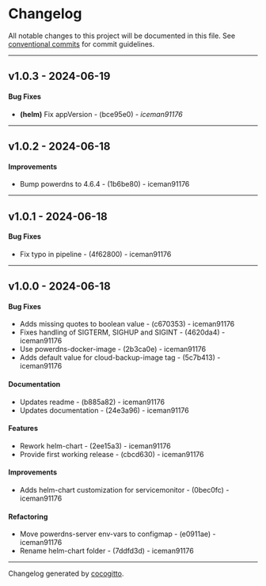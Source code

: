 # Changelog
All notable changes to this project will be documented in this file. See [conventional commits](https://www.conventionalcommits.org/) for commit guidelines.

- - -
## v1.0.3 - 2024-06-19
#### Bug Fixes
- **(helm)** Fix appVersion - (bce95e0) - *iceman91176*

- - -

## v1.0.2 - 2024-06-18
#### Improvements
- Bump powerdns to 4.6.4 - (1b6be80) - iceman91176

- - -

## v1.0.1 - 2024-06-18
#### Bug Fixes
- Fix typo in pipeline - (4f62800) - iceman91176

- - -

## v1.0.0 - 2024-06-18
#### Bug Fixes
- Adds missing quotes to boolean value - (c670353) - iceman91176
- Fixes handling of SIGTERM, SIGHUP and SIGINT - (4620da4) - iceman91176
- Use powerdns-docker-image - (2b3ca0e) - iceman91176
- Adds default value for cloud-backup-image tag - (5c7b413) - iceman91176
#### Documentation
- Updates readme - (b885a82) - iceman91176
- Updates documentation - (24e3a96) - iceman91176
#### Features
- Rework helm-chart - (2ee15a3) - iceman91176
- Provide first working release - (cbcd630) - iceman91176
#### Improvements
- Adds helm-chart customization for servicemonitor - (0bec0fc) - iceman91176
#### Refactoring
- Move powerdns-server env-vars to configmap - (e0911ae) - iceman91176
- Rename helm-chart folder - (7ddfd3d) - iceman91176

- - -

Changelog generated by [cocogitto](https://github.com/cocogitto/cocogitto).